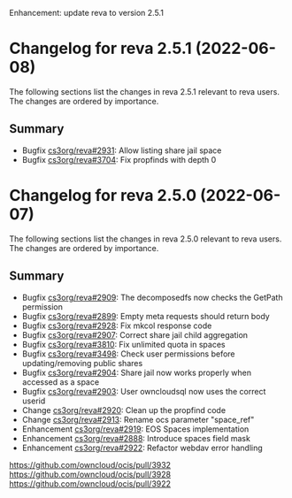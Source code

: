 Enhancement: update reva to version 2.5.1

Changelog for reva 2.5.1 (2022-06-08)
=======================================

The following sections list the changes in reva 2.5.1 relevant to
reva users. The changes are ordered by importance.

Summary
-------

 * Bugfix [cs3org/reva#2931](https://github.com/cs3org/reva/pull/2931): Allow listing share jail space
 * Bugfix [cs3org/reva#3704](https://github.com/cs3org/reva/pull/3704): Fix propfinds with depth 0



Changelog for reva 2.5.0 (2022-06-07)
=======================================

The following sections list the changes in reva 2.5.0 relevant to
reva users. The changes are ordered by importance.

Summary
-------

* Bugfix [cs3org/reva#2909](https://github.com/cs3org/reva/pull/2909): The decomposedfs now checks the GetPath permission
* Bugfix [cs3org/reva#2899](https://github.com/cs3org/reva/pull/2899): Empty meta requests should return body
* Bugfix [cs3org/reva#2928](https://github.com/cs3org/reva/pull/2928): Fix mkcol response code
* Bugfix [cs3org/reva#2907](https://github.com/cs3org/reva/pull/2907): Correct share jail child aggregation
* Bugfix [cs3org/reva#3810](https://github.com/cs3org/reva/pull/3810): Fix unlimited quota in spaces
* Bugfix [cs3org/reva#3498](https://github.com/cs3org/reva/pull/3498): Check user permissions before updating/removing public shares
* Bugfix [cs3org/reva#2904](https://github.com/cs3org/reva/pull/2904): Share jail now works properly when accessed as a space
* Bugfix [cs3org/reva#2903](https://github.com/cs3org/reva/pull/2903): User owncloudsql now uses the correct userid
* Change [cs3org/reva#2920](https://github.com/cs3org/reva/pull/2920): Clean up the propfind code
* Change [cs3org/reva#2913](https://github.com/cs3org/reva/pull/2913): Rename ocs parameter "space_ref"
* Enhancement [cs3org/reva#2919](https://github.com/cs3org/reva/pull/2919): EOS Spaces implementation
* Enhancement [cs3org/reva#2888](https://github.com/cs3org/reva/pull/2888): Introduce spaces field mask
* Enhancement [cs3org/reva#2922](https://github.com/cs3org/reva/pull/2922): Refactor webdav error handling

https://github.com/owncloud/ocis/pull/3932
https://github.com/owncloud/ocis/pull/3928
https://github.com/owncloud/ocis/pull/3922
